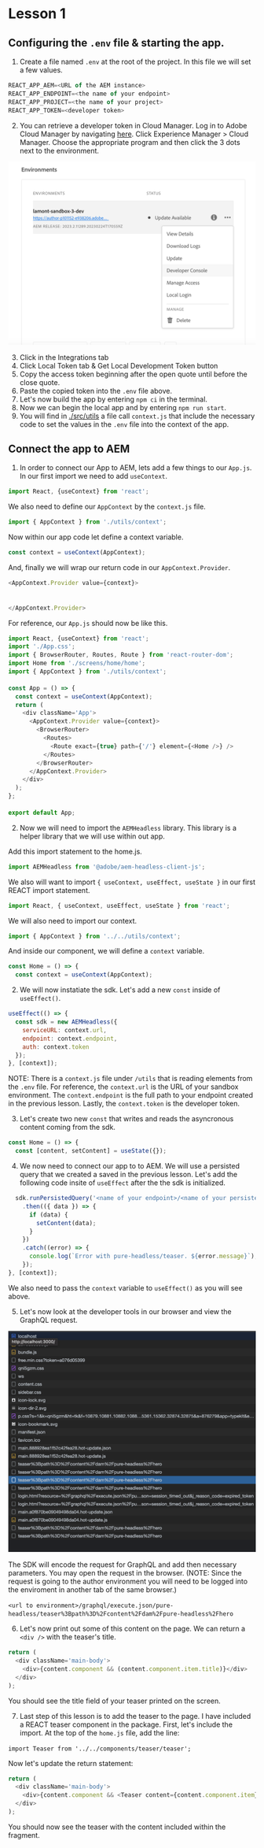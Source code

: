 # Lesson 1 

## Configuring the `.env` file & starting the app.  

1. Create a file named `.env` at the root of the project.  In this file we will set a few values.

```javascript
REACT_APP_AEM=<URL of the AEM instance>
REACT_APP_ENDPOINT=<the name of your endpoint>
REACT_APP_PROJECT=<the name of your project>
REACT_APP_TOKEN=<developer token>
```

2. You can retrieve a developer token in Cloud Manager. Log in to Adobe Cloud Manager by navigating [here](https://experience.adobe.com/).  Click Experience Manager > Cloud Manager.  Choose the appropriate program and then click the 3 dots next to the environment.

![developer console](./assets/developer-console.png)

3. Click in the Integrations tab
4. Click Local Token tab & Get Local Development Token button
5. Copy the access token beginning after the open quote until before the close quote.
6. Paste the copied token into the `.env` file above.
7. Let's now build the app by entering `npm ci` in the terminal.
8. Now we can begin the local app and by entering `npm run start`.
9. You will find in [./src/utils](./src/utils/) a file call `context.js` that include the necessary code to set the values in the `.env` file into the context of the app.

## Connect the app to AEM 

1. In order to connect our App to AEM, lets add a few things to our `App.js`.  In our first import we need to add `useContext`.

```javascript
import React, {useContext} from 'react';
```

We also need to define our `AppContext` by the `context.js` file.

```javascript
import { AppContext } from './utils/context';
```

Now within our app code let define a context variable.

```javascript
const context = useContext(AppContext);
```

And, finally we will wrap our return code in our `AppContext.Provider`.

```javascript
<AppContext.Provider value={context}>
 
 
</AppContext.Provider>
```

For reference, our `App.js` should now be like this.

```javascript
import React, {useContext} from 'react';
import './App.css';
import { BrowserRouter, Routes, Route } from 'react-router-dom';
import Home from './screens/home/home';
import { AppContext } from './utils/context';

const App = () => {
  const context = useContext(AppContext);
  return (
    <div className='App'>
      <AppContext.Provider value={context}>
        <BrowserRouter>
          <Routes>
            <Route exact={true} path={'/'} element={<Home />} />
          </Routes>
        </BrowserRouter>
      </AppContext.Provider>
    </div>
  );
};

export default App;
```

2. Now we will need to import the `AEMHeadless` library.  This library is a helper library that we will use within out app.

Add this import statement to the home.js.

```javascript
import AEMHeadless from '@adobe/aem-headless-client-js';
```
We also will want to import `{ useContext, useEffect, useState }` in our first REACT import statement.

```javascript
import React, { useContext, useEffect, useState } from 'react';
```

We will also need to import our context.

```javascript
import { AppContext } from '../../utils/context';
```

And inside our component, we will define a `context` variable.

```javascript
const Home = () => {
  const context = useContext(AppContext);
```

2. We will now instatiate the sdk.  Let's add a new `const` inside of `useEffect()`.

```javascript
useEffect(() => {
  const sdk = new AEMHeadless({
    serviceURL: context.url,
    endpoint: context.endpoint,
    auth: context.token
  });
}, [context]);  
```

NOTE: There is a `context.js` file under `/utils` that is reading elements from the `.env` file.  For reference, the `context.url` is the URL of your sandbox environment.  The `context.endpoint` is the full path to your endpoint created in the previous lesson.  Lastly, the `context.token` is the developer token.

3. Let's create two new `const` that writes and reads the asyncronous content coming from the sdk.

```javascript
const Home = () => {
  const [content, setContent] = useState({});
```

4. We now need to connect our app to to AEM.  We will use a persisted query that we created a saved in the previous lesson.  Let's add the following code insite of `useEffect` after the the sdk is initialized.

```javascript
  sdk.runPersistedQuery('<name of your endpoint>/<name of your persisted query>', { path: `/content/dam/${context.project}/<name of your teaser fragment>` })
    .then(({ data }) => {
      if (data) {
        setContent(data);
      }
    })
    .catch((error) => {
      console.log(`Error with pure-headless/teaser. ${error.message}`);
    });
}, [context]);
```

We also need to pass the `context` variable to `useEffect()` as you will see above.

5. Let's now look at the developer tools in our browser and view the GraphQL request.

![dev tools](./assets/dev-tools.png)

The SDK will encode the request for GraphQL and add then necessary parameters.  You may open the request in the browser.  (NOTE: Since the request is going to the author environment you will need to be logged into the enviroment in another tab of the same browser.)

`<url to environment>/graphql/execute.json/pure-headless/teaser%3Bpath%3D%2Fcontent%2Fdam%2Fpure-headless%2Fhero`

6. Let's now print out some of this content on the page.  We can return a `<div />` with the teaser's title.

```javascript
return (
  <div className='main-body'>
    <div>{content.component && (content.component.item.title)}</div>
  </div>
);
```

You should see the title field of your teaser printed on the screen.

7. Last step of this lesson is to add the teaser to the page.  I have included a REACT teaser component in the package.  First, let's include the import.  At the top of the `home.js` file, add the line:

`import Teaser from '../../components/teaser/teaser';`

Now let's update the return statement:

```javascript
return (
  <div className='main-body'>
    <div>{content.component && <Teaser content={content.component.item} />}</div>
  </div>
);
```

You should now see the teaser with the content included within the fragment.

